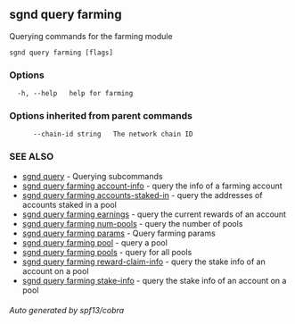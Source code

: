## sgnd query farming

Querying commands for the farming module

```
sgnd query farming [flags]
```

### Options

```
  -h, --help   help for farming
```

### Options inherited from parent commands

```
      --chain-id string   The network chain ID
```

### SEE ALSO

* [sgnd query](sgnd_query.md)	 - Querying subcommands
* [sgnd query farming account-info](sgnd_query_farming_account-info.md)	 - query the info of a farming account
* [sgnd query farming accounts-staked-in](sgnd_query_farming_accounts-staked-in.md)	 - query the addresses of accounts staked in a pool
* [sgnd query farming earnings](sgnd_query_farming_earnings.md)	 - query the current rewards of an account
* [sgnd query farming num-pools](sgnd_query_farming_num-pools.md)	 - query the number of pools
* [sgnd query farming params](sgnd_query_farming_params.md)	 - Query farming params
* [sgnd query farming pool](sgnd_query_farming_pool.md)	 - query a pool
* [sgnd query farming pools](sgnd_query_farming_pools.md)	 - query for all pools
* [sgnd query farming reward-claim-info](sgnd_query_farming_reward-claim-info.md)	 - query the stake info of an account on a pool
* [sgnd query farming stake-info](sgnd_query_farming_stake-info.md)	 - query the stake info of an account on a pool

###### Auto generated by spf13/cobra
